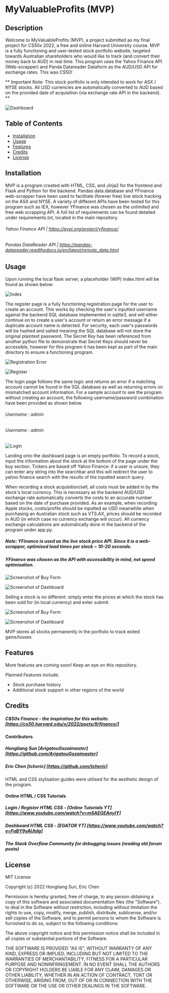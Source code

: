 # MyValuableProfits (MVP)

## Description

Welcome to MyValuableProfits (MVP), a project submitted as my final project for CS50x 2022, a free and online Harvard University course. MVP is a fully functioning and user-tested stock portfolio website, targeted towards Australian shareholders who would like to track (and convert their money back to AUD) in real time. This program uses the Yahoo Finance API (Web-scrapper) and Panda Datareader Dataform as the AUD/USD API for exchange rates. This was CS50!

** Important Note: This stock portfolio is only intended to work for ASX / NYSE stocks. All USD currencies are automatically converted to AUD based on the provided date of acquisition (via exchange rate API in the backend). **

![Dashboard](https://github.com/ArigatouGozaimaster/MyValuableProfits/blob/main/static/images/SS1.png)


## Table of Contents 

- [Installation](#installation)
- [Usage](#usage)
- [Features](#features)
- [Credits](#credits)
- [License](#license)

## Installation

MVP is a program created with HTML, CSS, and Jinja2 for the frontend and Flask and Python for the backend. Pandas data.database and YFinance web-scrapper have been used to facilitate (forever free) live stock tracking on the ASX and NYSE. A variety of different APIs have been tested for this program such as IEX, however YFinance was chosen as the unlimited and free web scrapping API. A full list of requirements can be found detailed under requirements.txt, located in the main repository. 

###### Yahoo Finance API | https://pypi.org/project/yfinance/ 

###### Pandas DataReader API | https://pandas-datareader.readthedocs.io/en/latest/remote_data.html

## Usage

Upon running the local flask server, a placeholder (WIP) index.html will be found as shown below:

![Index](https://github.com/ArigatouGozaimaster/MyValuableProfits/blob/main/static/images/SSindex.png)

The register page is a fully functioning registration page for the user to create an account. This works by checking the user's inputted username against the backend SQL database implemented in sqlite3, and will either continue on to create a user's account or return an error message if a duplicate account name is detected. For security, each user's passwords will be hashed and salted meaning the SQL database will not store the original plaintext password. 
The Secret Key has been referenced from another python file to demonstrate that Secret Keys should never be accessible, however for this program it has been kept as part of the main directory to ensure a functioning program.

![Registration Error](https://github.com/ArigatouGozaimaster/MyValuableProfits/blob/main/static/images/SSregister_error.png)

![Register](https://github.com/ArigatouGozaimaster/MyValuableProfits/blob/main/static/images/SSregister.png)

The login page follows the same logic and returns an error if a matching account cannot be found in the SQL database as well as returning errors on mismatched account information. For a sample account to see the program without creating an account, the following username/password combination have been provided as shown below.

###### Username : admin
###### Username : admin

![Login](https://github.com/ArigatouGozaimaster/MyValuableProfits/blob/main/static/images/SSlogin.png)

Landing onto the dashboard page is an empty portfolio. To record a stock, input the information about the stock at the bottom of the page under the buy section. Tickers are based off Yahoo Finance: if a user is unsure, they can enter any string into the searchbar and this will redirect the user to yahoo finance search with the results of the inputted search query.

When recording a stock acquisition/sell, all costs must be added in by the stock's local currency. This is necessary as the backend AUD/USD exchange rate automatically converts the costs to an accurate number based on the date of purchase provided. As an example, when recording Apple stocks, costs/profits should be inputted as USD meanwhile when purchasing an Australian stock such as VTS.AX, prices should be recorded in AUD (in which case no currency exchange will occur). All currency exchange calculations are automatically done in the backend of the program under app.py.

##### Note: YFinance is used as the live stock price API. Since it is a web-scrapper, optimised load times per stock ~ 10-20 seconds.
##### YFinance was chosen as the API with accessibility in mind, not speed optimisation.

![Screenshot of Buy Form](https://github.com/ArigatouGozaimaster/MyValuableProfits/blob/main/static/images/SSbuy_1.png)

![Screenshot of Dashboard](https://github.com/ArigatouGozaimaster/MyValuableProfits/blob/main/static/images/SSbuy_2.png)

Selling a stock is no different: simply enter the prices at which the stock has been sold for (in local currency) and enter submit. 

![Screenshot of Buy Form](https://github.com/ArigatouGozaimaster/MyValuableProfits/blob/main/static/images/SSsell_1.png)

![Screenshot of Dashboard](https://github.com/ArigatouGozaimaster/MyValuableProfits/blob/main/static/images/SSsell_2.png)

MVP stores all stocks permanently in the portfolio to track exited gains/losses.

## Features

More features are coming soon! Keep an eye on this repository.

Planned Features include:
- Stock purchase history
- Additional stock support in other regions of the world

## Credits

##### C$50x Finance - the inspiration for this website. [https://cs50.harvard.edu/x/2022/psets/9/finance/]

#### Contributors

##### Hongliang Sun [ArigatouGozaimaster] [https://github.com/ArigatouGozaimaster]
##### Eric Chen [tcheric] [https://github.com/tcheric]

HTML and CSS stylisation guides were utilised for the aesthetic design of the program.

#### Online HTML / CSS Tutorials
##### Login / Register HTML CSS - [Online Tutorials YT] [https://www.youtube.com/watch?v=mSAEGEAnyIY]
##### Dashboard HTML CSS - [EGATOR YT] [https://www.youtube.com/watch?v=FaBY9yAUtdg]
##### The Stack Overflow Community for debugging issues (reading old forum posts)


## License

MIT License

Copyright (c) 2022 Hongliang Sun, Eric Chen

Permission is hereby granted, free of charge, to any person obtaining a copy
of this software and associated documentation files (the "Software"), to deal
in the Software without restriction, including without limitation the rights
to use, copy, modify, merge, publish, distribute, sublicense, and/or sell
copies of the Software, and to permit persons to whom the Software is
furnished to do so, subject to the following conditions:

The above copyright notice and this permission notice shall be included in all
copies or substantial portions of the Software.

THE SOFTWARE IS PROVIDED "AS IS", WITHOUT WARRANTY OF ANY KIND, EXPRESS OR
IMPLIED, INCLUDING BUT NOT LIMITED TO THE WARRANTIES OF MERCHANTABILITY,
FITNESS FOR A PARTICULAR PURPOSE AND NONINFRINGEMENT. IN NO EVENT SHALL THE
AUTHORS OR COPYRIGHT HOLDERS BE LIABLE FOR ANY CLAIM, DAMAGES OR OTHER
LIABILITY, WHETHER IN AN ACTION OF CONTRACT, TORT OR OTHERWISE, ARISING FROM,
OUT OF OR IN CONNECTION WITH THE SOFTWARE OR THE USE OR OTHER DEALINGS IN THE
SOFTWARE.






